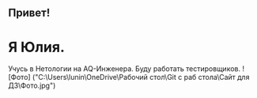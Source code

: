 ## Привет!
# Я Юлия.
Учусь в Нетологии на AQ-Инженера.
Буду работать тестировщиков.
![Фото] ("C:\Users\lunin\OneDrive\Рабочий стол\Git с раб стола\Сайт для ДЗ\Фото.jpg")

